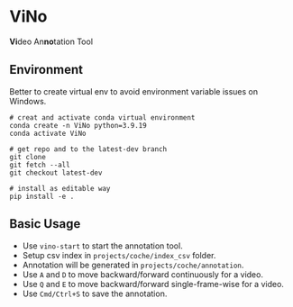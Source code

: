 # ViNo
**Vi**deo An**no**tation Tool



## Environment
Better to create virtual env to avoid environment variable issues on Windows.
```
# creat and activate conda virtual environment
conda create -n ViNo python=3.9.19
conda activate ViNo

# get repo and to the latest-dev branch
git clone 
git fetch --all
git checkout latest-dev

# install as editable way
pip install -e .
```

## Basic Usage
* Use ``vino-start`` to start the annotation tool. 
* Setup csv index in ``projects/coche/index_csv`` folder.
* Annotation will be generated in ``projects/coche/annotation``.
* Use ``A`` and ``D`` to move backward/forward continuously for a video.
* Use ``Q`` and ``E`` to move backward/forward single-frame-wise for a video.
* Use ``Cmd/Ctrl+S`` to save the annotation.